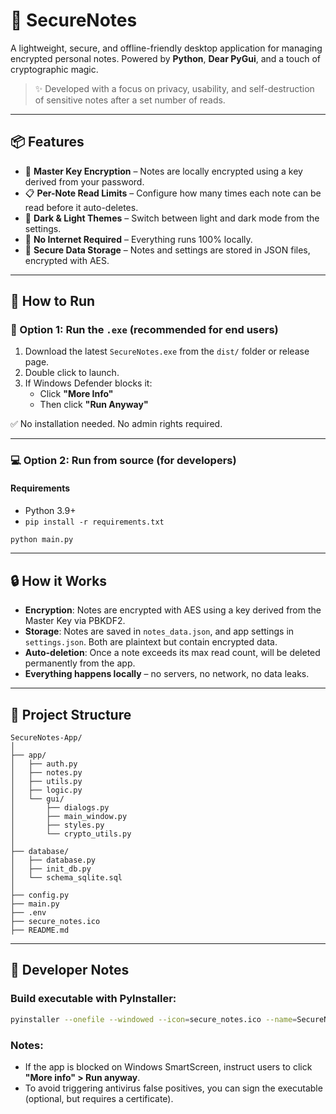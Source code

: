 # 🔐 SecureNotes

A lightweight, secure, and offline-friendly desktop application for managing encrypted personal notes. Powered by **Python**, **Dear PyGui**, and a touch of cryptographic magic.

> ✨ Developed with a focus on privacy, usability, and self-destruction of sensitive notes after a set number of reads.

---

## 📦 Features

- 🔑 **Master Key Encryption** – Notes are locally encrypted using a key derived from your password.
- 📋 **Per-Note Read Limits** – Configure how many times each note can be read before it auto-deletes.
- 🎨 **Dark & Light Themes** – Switch between light and dark mode from the settings.
- 🧠 **No Internet Required** – Everything runs 100% locally.
- 🧼 **Secure Data Storage** – Notes and settings are stored in JSON files, encrypted with AES.

---

## 🚀 How to Run

### 🔧 Option 1: Run the `.exe` (recommended for end users)

1. Download the latest `SecureNotes.exe` from the `dist/` folder or release page.
2. Double click to launch.
3. If Windows Defender blocks it:
   - Click **"More Info"**
   - Then click **"Run Anyway"**

✅ No installation needed. No admin rights required.

---

### 💻 Option 2: Run from source (for developers)

#### Requirements
- Python 3.9+
- `pip install -r requirements.txt`

```bash
python main.py
````

---

## 🔒 How it Works

* **Encryption**: Notes are encrypted with AES using a key derived from the Master Key via PBKDF2.
* **Storage**: Notes are saved in `notes_data.json`, and app settings in `settings.json`. Both are plaintext but contain encrypted data.
* **Auto-deletion**: Once a note exceeds its max read count, will be deleted permanently from the app.
* **Everything happens locally** – no servers, no network, no data leaks.

---

## 📁 Project Structure

```
SecureNotes-App/
│
├── app/
│   ├── auth.py
│   ├── notes.py
│   ├── utils.py
│   ├── logic.py
│   └── gui/
│       ├── dialogs.py
│       ├── main_window.py
│       ├── styles.py
│       └── crypto_utils.py
│
├── database/
│   ├── database.py
│   ├── init_db.py
│   └── schema_sqlite.sql
│
├── config.py
├── main.py
├── .env
├── secure_notes.ico
├── README.md
```

---

## 🧪 Developer Notes

### Build executable with PyInstaller:

```bash
pyinstaller --onefile --windowed --icon=secure_notes.ico --name=SecureNotes main.py
```

### Notes:

* If the app is blocked on Windows SmartScreen, instruct users to click **"More info" > Run anyway**.
* To avoid triggering antivirus false positives, you can sign the executable (optional, but requires a certificate).




